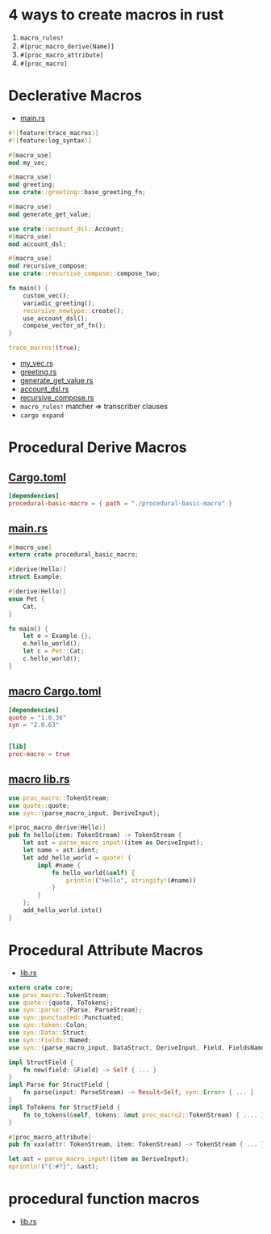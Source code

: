 # 4 ways to create macros in rust
1. `macro_rules!`
2. `#[proc_macro_derive(Name)]`
3. `#[proc_macro_attribute]`
4. `#[proc_macro]`

# Declerative Macros
- [main.rs](declerative/src/main.rs)
```rust
#![feature(trace_macros)]
#![feature(log_syntax)]

#[macro_use]
mod my_vec;

#[macro_use]
mod greeting;
use crate::greeting::base_greeting_fn;

#[macro_use]
mod generate_get_value;

use crate::account_dsl::Account;
#[macro_use]
mod account_dsl;

#[macro_use]
mod recursive_compose;
use crate::recursive_compose::compose_two;

fn main() {
    custom_vec();
    variadic_greeting();
    recursive_newtype::create();
    use_account_dsl();
    compose_vector_of_fn();
}

trace_macros!(true);

```
- [my_vec.rs](declerative/src/my_vec.rs)
- [greeting.rs](declerative/src/greeting.rs)
- [generate_get_value.rs](declerative/src/generate_get_value.rs)
- [account_dsl.rs](declerative/src/account_dsl.rs)
- [recursive_compose.rs](declerative/src/recursive_compose.rs)
- `macro_rules!` matcher => transcriber clauses
- `cargo expand`

# Procedural Derive Macros
## [Cargo.toml](procedural-basic/Cargo.toml)
```toml
[dependencies]
procedural-basic-macro = { path = "./procedural-basic-macro" }
```
## [main.rs](procedural-basic/src/main.rs)
```rust
#[macro_use]
extern crate procedural_basic_macro; 

#[derive(Hello)]
struct Example; 

#[derive(Hello)]
enum Pet {
    Cat, 
}

fn main() {
    let e = Example {}; 
    e.hello_world(); 
    let c = Pet::Cat;
    c.hello_world();
}
```
## [macro Cargo.toml](procedural-basic/procedural-basic-macro/Cargo.toml)
```toml
[dependencies]
quote = "1.0.36"
syn = "2.0.63"


[lib]
proc-macro = true
```
## [macro lib.rs](procedural-basic/procedural-basic-macro/src/lib.rs)
```rust
use proc_macro::TokenStream;
use quote::quote;
use syn::{parse_macro_input, DeriveInput};

#[proc_macro_derive(Hello)]
pub fn hello(item: TokenStream) -> TokenStream {
    let ast = parse_macro_input!(item as DeriveInput);  
    let name = ast.ident; 
    let add_hello_world = quote! {
        impl #name {
            fn hello_world(&self) {
                println!("Hello", stringify!(#name))
            }
        }
    };
    add_hello_world.into()
}
```
# Procedural Attribute Macros
- [lib.rs](make-public/make-public-macro/src/lib.rs)
```rust
extern crate core;
use proc_macro::TokenStream;
use quote::{quote, ToTokens};
use syn::parse::{Parse, ParseStream};
use syn::punctuated::Punctuated;
use syn::token::Colon;
use syn::Data::Struct;
use syn::Fields::Named;
use syn::{parse_macro_input, DataStruct, DeriveInput, Field, FieldsNamed, Ident, Type, Visibility};

impl StructField {
    fn new(field: &Field) -> Self { ... }
}
impl Parse for StructField { 
    fn parse(input: ParseStream) -> Result<Self, syn::Error> { ... }
}
impl ToTokens for StructField {
    fn to_tokens(&self, tokens: &mut proc_macro2::TokenStream) { .... }
}

#[proc_macro_attribute]
pub fn xxx(attr: TokenStream, item: TokenStream) -> TokenStream { ... }

let ast = parse_macro_input!(item as DeriveInput);
eprintln!("{:#?}", &ast);
```

# procedural function macros
- [lib.rs](make-private/make-private-macro/src/lib.rs)
